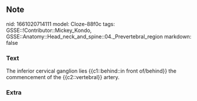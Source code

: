 ## Note
nid: 1661020714111
model: Cloze-88f0c
tags: GSSE::!Contributor::Mickey_Kondo, GSSE::Anatomy::Head_neck_and_spine::04._Prevertebral_region
markdown: false

### Text
The inferior cervical ganglion lies {{c1::behind::in front of/behind}} the commencement of the {{c2::vertebral}} artery.

### Extra

